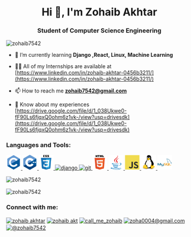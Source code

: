 <h1 align="center">Hi 👋, I'm Zohaib Akhtar</h1>
<h3 align="center">Student of Computer Science Engineering</h3>

<p align="left"> <img src="https://komarev.com/ghpvc/?username=zohaib7542&label=Profile%20views&color=0e75b6&style=flat" alt="zohaib7542" /> </p>

- 🌱 I’m currently learning **Django ,React, Linux, Machine Learning**

- 👨‍💻 All of my Internships are available at [https://www.linkedin.com/in/zohaib-akhtar-0456b3211/](https://www.linkedin.com/in/zohaib-akhtar-0456b3211/)

- 📫 How to reach me **zohaib7542@gmail.com**

- 📄 Know about my experiences [https://drive.google.com/file/d/1_038Ukwe0-fF90Ls6fjqxQ0ohm6z1vk-/view?usp=drivesdk](https://drive.google.com/file/d/1_038Ukwe0-fF90Ls6fjqxQ0ohm6z1vk-/view?usp=drivesdk)


<h3 align="left">Languages and Tools:</h3>
<p align="left"> <a href="https://www.cprogramming.com/" target="_blank" rel="noreferrer"> <img src="https://raw.githubusercontent.com/devicons/devicon/master/icons/c/c-original.svg" alt="c" width="40" height="40"/> </a> <a href="https://www.w3schools.com/cpp/" target="_blank" rel="noreferrer"> <img src="https://raw.githubusercontent.com/devicons/devicon/master/icons/cplusplus/cplusplus-original.svg" alt="cplusplus" width="40" height="40"/> </a> <a href="https://www.w3schools.com/css/" target="_blank" rel="noreferrer"> <img src="https://raw.githubusercontent.com/devicons/devicon/master/icons/css3/css3-original-wordmark.svg" alt="css3" width="40" height="40"/> </a> <a href="https://www.djangoproject.com/" target="_blank" rel="noreferrer"> <img src="https://cdn.worldvectorlogo.com/logos/django.svg" alt="django" width="40" height="40"/> </a> <a href="https://git-scm.com/" target="_blank" rel="noreferrer"> <img src="https://www.vectorlogo.zone/logos/git-scm/git-scm-icon.svg" alt="git" width="40" height="40"/> </a> <a href="https://www.w3.org/html/" target="_blank" rel="noreferrer"> <img src="https://raw.githubusercontent.com/devicons/devicon/master/icons/html5/html5-original-wordmark.svg" alt="html5" width="40" height="40"/> </a> <a href="https://www.java.com" target="_blank" rel="noreferrer"> <img src="https://raw.githubusercontent.com/devicons/devicon/master/icons/java/java-original.svg" alt="java" width="40" height="40"/> </a> <a href="https://developer.mozilla.org/en-US/docs/Web/JavaScript" target="_blank" rel="noreferrer"> <img src="https://raw.githubusercontent.com/devicons/devicon/master/icons/javascript/javascript-original.svg" alt="javascript" width="40" height="40"/> </a> <a href="https://www.linux.org/" target="_blank" rel="noreferrer"> <img src="https://raw.githubusercontent.com/devicons/devicon/master/icons/linux/linux-original.svg" alt="linux" width="40" height="40"/> </a> <a href="https://www.mysql.com/" target="_blank" rel="noreferrer"> <img src="https://raw.githubusercontent.com/devicons/devicon/master/icons/mysql/mysql-original-wordmark.svg" alt="mysql" width="40" height="40"/> </a> <a href="https://pandas.pydata.org/" target="_blank" rel="noreferrer">  </a> </p>

<p><img align="center" src="https://github-readme-stats.vercel.app/api/top-langs?username=zohaib7542&show_icons=true&locale=en&layout=compact" alt="zohaib7542" /></p>

<p><img align="center" src="https://github-readme-streak-stats.herokuapp.com/?user=zohaib7542&" alt="zohaib7542" /></p>
<h3 align="left">Connect with me:</h3>
<p align="left">
<a href="https://linkedin.com/in/zohaib akhtar" target="blank"><img align="center" src="https://raw.githubusercontent.com/rahuldkjain/github-profile-readme-generator/master/src/images/icons/Social/linked-in-alt.svg" alt="zohaib akhtar" height="30" width="40" /></a>
<a href="https://fb.com/zohaib akt" target="blank"><img align="center" src="https://raw.githubusercontent.com/rahuldkjain/github-profile-readme-generator/master/src/images/icons/Social/facebook.svg" alt="zohaib akt" height="30" width="40" /></a>
<a href="https://instagram.com/call_me_zohaib" target="blank"><img align="center" src="https://raw.githubusercontent.com/rahuldkjain/github-profile-readme-generator/master/src/images/icons/Social/instagram.svg" alt="call_me_zohaib" height="30" width="40" /></a>
<a href="https://medium.com/zoha0004@gmail.com" target="blank"><img align="center" src="https://raw.githubusercontent.com/rahuldkjain/github-profile-readme-generator/master/src/images/icons/Social/medium.svg" alt="zoha0004@gmail.com" height="30" width="40" /></a>
<a href="https://www.hackerrank.com/@zohaib7542" target="blank"><img align="center" src="https://raw.githubusercontent.com/rahuldkjain/github-profile-readme-generator/master/src/images/icons/Social/hackerrank.svg" alt="@zohaib7542" height="30" width="40" /></a>
</p>
